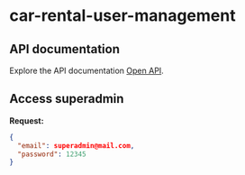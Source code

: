 # car-rental-user-management

## API documentation

Explore the API documentation [Open API](http://localhost:3000/api-docs).

## Access superadmin

**Request:**
```json
{
  "email": superadmin@mail.com,
  "password": 12345
}
```

